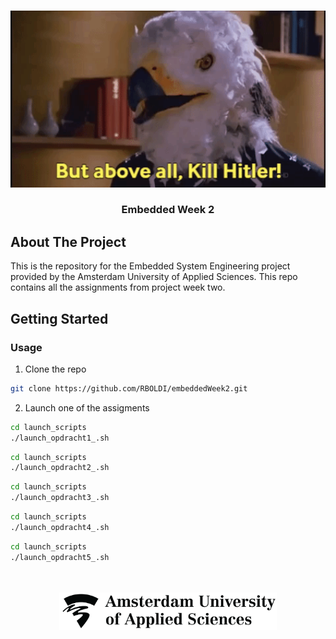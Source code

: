 <!-- PROJECT LOGO -->
<br />
<p align="center">
  <a href="https://github.com/RBOLDI/embeddedWeek2">
    <img src="images/danger5.gif" alt="Logo" width="600">
  </a>

  <h3 align="center">Embedded Week 2</h3>

</p>

<!-- ABOUT THE PROJECT -->
## About The Project
This is the repository for the Embedded System Engineering project provided by the Amsterdam University of Applied Sciences. This repo contains all the assignments from project week two.

<!-- GETTING STARTED -->
## Getting Started
### Usage

1. Clone the repo
```sh
git clone https://github.com/RBOLDI/embeddedWeek2.git
```
2. Launch one of the assigments
```sh
cd launch_scripts
./launch_opdracht1_.sh
```
```sh
cd launch_scripts
./launch_opdracht2_.sh
```
```sh
cd launch_scripts
./launch_opdracht3_.sh
```
```sh
cd launch_scripts
./launch_opdracht4_.sh
```
```sh
cd launch_scripts
./launch_opdracht5_.sh
```
<p align="center">
  </br></br>
  <a href="https://github.com/RBOLDI/embeddedWeek2">
    <img src="images/hva.png" alt="Logo" height="60">
  </a>
</p>
